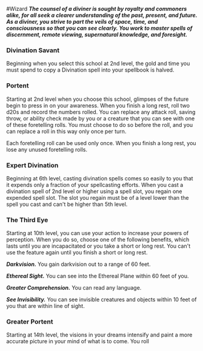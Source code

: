 #Wizard
***The counsel of a diviner is sought by royalty and commoners alike, for all seek a clearer understanding of the past, present, and future. As a diviner, you strive to part the veils of space, time, and consciousness so that you can see clearly. You work to master spells of discernment, remote viewing, supernatural knowledge, and foresight.***

### Divination Savant
Beginning when you select this school at 2nd level, the gold and time you must spend to copy a Divination spell into your spellbook is halved.

### Portent
Starting at 2nd level when you choose this school, glimpses of the future begin to press in on your awareness. When you finish a long rest, roll two d20s and record the numbers rolled. You can replace any attack roll, saving throw, or ability check made by you or a creature that you can see with one of these foretelling rolls. You must choose to do so before the roll, and you can replace a roll in this way only once per turn.

Each foretelling roll can be used only once. When you finish a long rest, you lose any unused foretelling rolls.

### Expert Divination
Beginning at 6th level, casting divination spells comes so easily to you that it expends only a fraction of your spellcasting efforts. When you cast a divination spell of 2nd level or higher using a spell slot, you regain one expended spell slot. The slot you regain must be of a level lower than the spell you cast and can't be higher than 5th level.

### The Third Eye
Starting at 10th level, you can use your action to increase your powers of perception. When you do so, choose one of the following benefits, which lasts until you are incapacitated or you take a short or long rest. You can't use the feature again until you finish a short or long rest.

***Darkvision.*** You gain darkvision out to a range of 60 feet.

***Ethereal Sight.*** You can see into the Ethereal Plane within 60 feet of you.

***Greater Comprehension.*** You can read any language.

***See Invisibility.*** You can see invisible creatures and objects within 10 feet of you that are within line of sight.

### Greater Portent
Starting at 14th level, the visions in your dreams intensify and paint a more accurate picture in your mind of what is to come. You roll